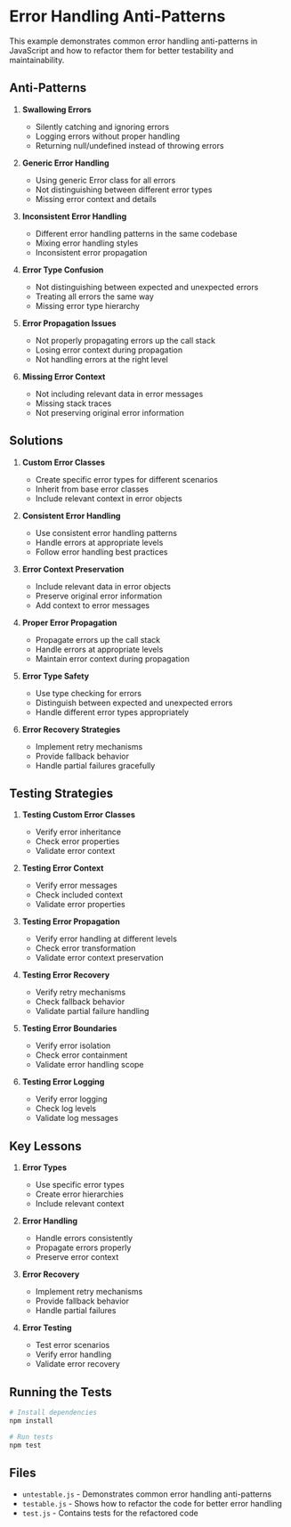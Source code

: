 # Error Handling Anti-Patterns

This example demonstrates common error handling anti-patterns in JavaScript and how to refactor them for better testability and maintainability.

## Anti-Patterns

1. **Swallowing Errors**

   - Silently catching and ignoring errors
   - Logging errors without proper handling
   - Returning null/undefined instead of throwing errors

2. **Generic Error Handling**

   - Using generic Error class for all errors
   - Not distinguishing between different error types
   - Missing error context and details

3. **Inconsistent Error Handling**

   - Different error handling patterns in the same codebase
   - Mixing error handling styles
   - Inconsistent error propagation

4. **Error Type Confusion**

   - Not distinguishing between expected and unexpected errors
   - Treating all errors the same way
   - Missing error type hierarchy

5. **Error Propagation Issues**

   - Not properly propagating errors up the call stack
   - Losing error context during propagation
   - Not handling errors at the right level

6. **Missing Error Context**
   - Not including relevant data in error messages
   - Missing stack traces
   - Not preserving original error information

## Solutions

1. **Custom Error Classes**

   - Create specific error types for different scenarios
   - Inherit from base error classes
   - Include relevant context in error objects

2. **Consistent Error Handling**

   - Use consistent error handling patterns
   - Handle errors at appropriate levels
   - Follow error handling best practices

3. **Error Context Preservation**

   - Include relevant data in error objects
   - Preserve original error information
   - Add context to error messages

4. **Proper Error Propagation**

   - Propagate errors up the call stack
   - Handle errors at appropriate levels
   - Maintain error context during propagation

5. **Error Type Safety**

   - Use type checking for errors
   - Distinguish between expected and unexpected errors
   - Handle different error types appropriately

6. **Error Recovery Strategies**
   - Implement retry mechanisms
   - Provide fallback behavior
   - Handle partial failures gracefully

## Testing Strategies

1. **Testing Custom Error Classes**

   - Verify error inheritance
   - Check error properties
   - Validate error context

2. **Testing Error Context**

   - Verify error messages
   - Check included context
   - Validate error properties

3. **Testing Error Propagation**

   - Verify error handling at different levels
   - Check error transformation
   - Validate error context preservation

4. **Testing Error Recovery**

   - Verify retry mechanisms
   - Check fallback behavior
   - Validate partial failure handling

5. **Testing Error Boundaries**

   - Verify error isolation
   - Check error containment
   - Validate error handling scope

6. **Testing Error Logging**
   - Verify error logging
   - Check log levels
   - Validate log messages

## Key Lessons

1. **Error Types**

   - Use specific error types
   - Create error hierarchies
   - Include relevant context

2. **Error Handling**

   - Handle errors consistently
   - Propagate errors properly
   - Preserve error context

3. **Error Recovery**

   - Implement retry mechanisms
   - Provide fallback behavior
   - Handle partial failures

4. **Error Testing**
   - Test error scenarios
   - Verify error handling
   - Validate error recovery

## Running the Tests

```bash
# Install dependencies
npm install

# Run tests
npm test
```

## Files

- `untestable.js` - Demonstrates common error handling anti-patterns
- `testable.js` - Shows how to refactor the code for better error handling
- `test.js` - Contains tests for the refactored code
